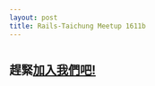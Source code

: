 ```yaml
---
layout: post
title: Rails-Taichung Meetup 1611b
---
```


#

#

#

#



## 趕緊[加入我們吧!](http://bit.ly/railstc)

[s]: https://github.com/Steven-Lin-Go "Steven"
[l]: http://leo424y.github.io "leo424y"
[f]: fruitcake0525.logdown.com "fruitcake0525"
[k]: http://kenny-on-rails.blogspot.tw "kenny"
